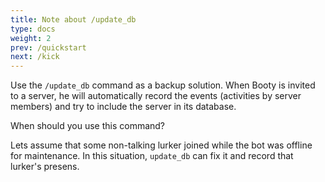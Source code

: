 ```yaml
---
title: Note about /update_db
type: docs
weight: 2
prev: /quickstart
next: /kick
---
```



Use the `/update_db` command as a backup solution. When Booty is invited to a server, he will automatically record the events (activities by server members) and try to include the server in its database.


When should you use this command?

Lets assume that some non-talking lurker joined while the bot was offline for maintenance. In this situation, `update_db` can fix it and record that lurker's presens.